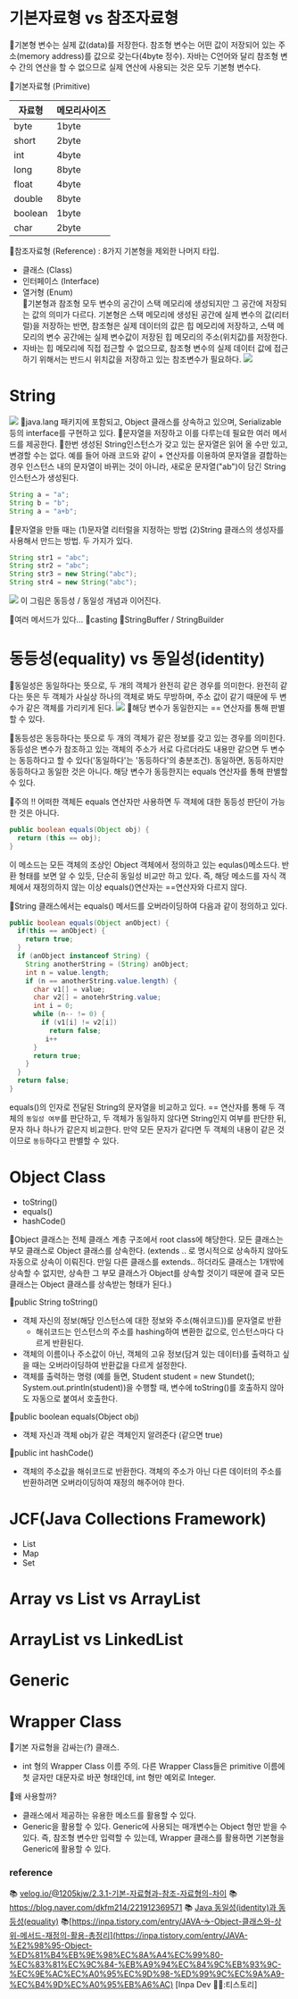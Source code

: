 # 기본자료형 vs 참조자료형
📌기본형 변수는 실제 값(data)를 저장한다. 참조형 변수는 어떤 값이 저장되어 있는 주소(memory address)를 값으로 갖는다(4byte 정수). 자바는 C언어와 달리 참조형 변수 간의 연산을 할 수 없으므로 실제 연산에 사용되는 것은 모두 기본형 변수다.

📌기본자료형 (Primitive)

| 자료형     | 메모리사이즈 |
| ------- | ------ |
| byte    | 1byte  |
| short   | 2byte  |
| int     | 4byte  |
| long    | 8byte  |
| float   | 4byte  |
| double  | 8byte  |
| boolean | 1byte  |
| char    | 2byte  |

📌참조자료형 (Reference) : 8가지 기본형을 제외한 나머지 타입.
- 클래스 (Class)
- 인터페이스 (Interface)
- 열거형 (Enum)                                                                                               
📌기본형과 참조형 모두 변수의 공간이 스택 메모리에 생성되지만 그 공간에 저장되는 값의 의미가 다르다. 기본형은 스택 메모리에 생성된 공간에 실제 변수의 값(리터럴)을 저장하는 반면, 참조형은 실제 데이터의 값은 힙 메모리에 저장하고, 스택 메모리의 변수 공간에는 실제 변수값이 저장된 힙 메모리의 주소(위치값)를 저장한다.
- 자바는 힙 메모리에 직접 접근할 수 없으므로, 참조형 변수의 실제 데이터 값에 접근하기 위해서는 반드시 위치값을 저장하고 있는 참조변수가 필요하다.
![](../image/memory_stack_heap.jpg)




# String
![](../image/Pasted%20image%2020240423000532.png)
📌java.lang 패키지에 포함되고, Object 클래스를 상속하고 있으며, Serializable 등의 interface를 구현하고 있다.
📌문자열을 저장하고 이를 다루는데 필요한 여러 메서드를 제공한다.
📌한번 생성된 String인스턴스가 갖고 있는 문자열은 읽어 올 수만 있고, 변경할 수는 없다.  예를 들어 아래 코드와 같이 + 연산자를 이용하여 문자열을 결합하는 경우 인스턴스 내의 문자열이 바뀌는 것이 아니라, 새로운 문자열("ab")이 담긴 String  인스턴스가 생성된다.
```java
String a = "a";
String b = "b";
String a = "a+b";
```
📌문자열을 만들 때는 (1)문자열 리터럴을 지정하는 방법 (2)String 클래스의 생성자를 사용해서 만드는 방법. 두 가지가 있다.
```java
String str1 = "abc";
String str2 = "abc";
String str3 = new String("abc");
String str4 = new String("abc");
```
![](../image/Pasted%20image%2020240423001529.png)
이 그림은 동등성 / 동일성 개념과 이어진다.

📌여러 메서드가 있다...
📌casting
📌StringBuffer / StringBuilder



# 동등성(**equality)** vs 동일성(identity)
📌동일성은 동일하다는 뜻으로, 두 개의 객체가 완전히 같은 경우를 의미한다. 완전히 같다는 뜻은 두 객체가 사실상 하나의 객체로 봐도 무방하며, 주소 값이 같기 때문에 두 변수가 같은 객체를 가리키게 된다.
![](../image/Pasted%20image%2020240423002238.png)
📌해당 변수가 동일한지는 == 연산자를 통해 판별할 수 있다.

📌동등성은 동등하다는 뜻으로 두 개의 객체가 같은 정보를 갖고 있는 경우를 의미힌다. 동등성은 변수가 참조하고 있는 객체의 주소가 서로 다르더라도 내용만 같으면 두 변수는 동등하다고 할 수 있다('동일하다'는 '동등하다'의 충분조건). 동일하면, 동등하지만 동등하다고 동일한 것은 아니다. 해당 변수가 동등한지는 equals 연산자를 통해 판별할 수 있다.

📌주의 !! 어떠한 객체든 equals 연산자만 사용하면 두 객체에 대한 동등성 판단이 가능한 것은 아니다.
```java
public boolean equals(Object obj) {
  return (this == obj);
}
```
이 메소드는 모든 객체의 조상인 Object 객체에서 정의하고 있는 equlas()메소드다. 반환 형태를 보면 알 수 있듯, 단순히 동일성 비교만 하고 있다. 즉, 해당 메소드를 자식 객체에서 재정의하지 않는 이상 equals()연산자는 \==연산자와 다르지 않다.

📌String 클래스에서는 equals() 메서드를 오버라이딩하여 다음과 같이 정의하고 있다.
```java
public boolean equals(Object anObject) {
  if(this == anObject) {
    return true;
  }
  if (anObject instanceof String) {
    String anotherString = (String) anObject;
    int n = value.length;
    if (n == anotherString.value.length) {
      char v1[] = value;
      char v2[] = anotehrString.value;
      int i = 0;
      while (n-- != 0) {
        if (v1[i] != v2[i])
          return false;
		 i++
      }
      return true;
    }
  }
  return false;
}
```
equals()의 인자로 전달된 String의 문자열을 비교하고 있다. \== 연산자를 통해 두 객체의 `동일성 여부`를 판단하고, 두 객체가 동일하지 않다면 String인지 여부를 판단한 뒤, 문자 하나 하나가 같은지 비교한다. 만약 모든 문자가 같다면 두 객체의 내용이 같은 것이므로 `동등`하다고 판별할 수 있다.

# Object Class
- toString()
- equals()
- hashCode()



📌Object 클래스는 전체 클래스 계층 구조에서 root class에 해당한다. 모든 클래스는 부모 클래스로 Object 클래스를 상속한다.  (extends .. 로 명시적으로 상속하지 않아도 자동으로 상속이 이뤄진다. 만일 다른 클래스를 extends.. 하더라도 클래스는 1개밖에 상속할 수 없지만, 상속한 그 부모 클래스가 Object를 상속할 것이기 때문에 결국 모든 클래스는 Object 클래스를 상속받는 형태가 된다.)

📌public String toString()
- 객체 자신의 정보(해당 인스턴스에 대한 정보와 주소(해쉬코드))를 문자열로 반환
  - 해쉬코드는 인스턴스의 주소를 hashing하여 변환한 값으로, 인스턴스마다 다르게 반환된다.
- 객체의 이름이나 주소값이 아닌, 객체의 고유 정보(담겨 있는 데이터)를 출력하고 싶을 때는 오버라이딩하여 반환값을 다르게 설정한다.
- 객체를 출력하는 명령 (예를 들면, Student student = new Stundet(); System.out.println(student))을 수행할 때, 변수에 toString()를 호출하지 않아도 자동으로 붙여서 호출한다.

📌public boolean equals(Object obj)
- 객체 자신과 객체 obj가 같은 객체인지 알려준다 (같으면 true)

📌public int hashCode()
- 객체의 주소값을 해쉬코드로 반환한다. 객체의 주소가 아닌 다른 데이터의 주소를 반환하려면 오버라이딩하여 재정의 해주어야 한다.



# JCF(Java Collections Framework)

- List
- Map
- Set

# Array vs List vs ArrayList



# ArrayList vs LinkedList



# Generic



# Wrapper Class
📌기본 자료형을 감싸는(?) 클래스.
- int 형의 Wrapper Class 이름 주의. 다른 Wrapper Class들은 primitive 이름에 첫 글자만 대문자로 바꾼 형태인데, int 형만 예외로 Integer.

📌왜 사용할까?
- 클래스에서 제공하는 유용한 메소드를 활용할 수 있다.
- Generic을 활용할 수 있다. Generic에 사용되는 매개변수는 Object 형만 받을 수 있다. 즉, 참조형 변수만 입력할 수 있는데, Wrapper 클래스를 활용하면 기본형을 Generic에 활용할 수 있다.





### reference
📚 [velog.io/@1205kjw/2.3.1-기본-자료형과-참조-자료형의-차이](https://velog.io/@1205kjw/2.3.1-%EA%B8%B0%EB%B3%B8-%EC%9E%90%EB%A3%8C%ED%98%95%EA%B3%BC-%EC%B0%B8%EC%A1%B0-%EC%9E%90%EB%A3%8C%ED%98%95%EC%9D%98-%EC%B0%A8%EC%9D%B4)
📚 https://blog.naver.com/dkfm214/221912369571
📚 [Java 동일성(identity)과 동등성(equality)](https://steady-coding.tistory.com/534)
📚[https://inpa.tistory.com/entry/JAVA-☕-Object-클래스와-상위-메서드-재정의-활용-총정리](https://inpa.tistory.com/entry/JAVA-%E2%98%95-Object-%ED%81%B4%EB%9E%98%EC%8A%A4%EC%99%80-%EC%83%81%EC%9C%84-%EB%A9%94%EC%84%9C%EB%93%9C-%EC%9E%AC%EC%A0%95%EC%9D%98-%ED%99%9C%EC%9A%A9-%EC%B4%9D%EC%A0%95%EB%A6%AC) [Inpa Dev 👨‍💻:티스토리]